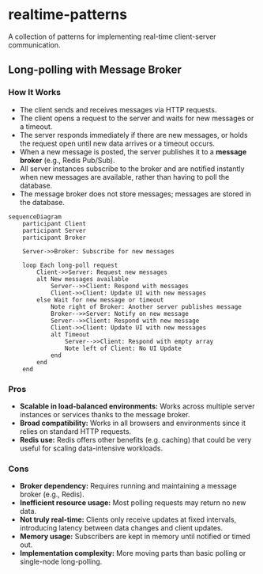 # realtime-patterns

A collection of patterns for implementing real-time client-server communication.

## Long-polling with Message Broker

### How It Works
- The client sends and receives messages via HTTP requests.
- The client opens a request to the server and waits for new messages or a timeout.
- The server responds immediately if there are new messages, or holds the request open until new data arrives or a timeout occurs.
- When a new message is posted, the server publishes it to a **message broker** (e.g., Redis Pub/Sub).
- All server instances subscribe to the broker and are notified instantly when new messages are available, rather than having to poll the database.
- The message broker does not store messages; messages are stored in the database.

```mermaid
sequenceDiagram
    participant Client
    participant Server
    participant Broker

    Server->>Broker: Subscribe for new messages

    loop Each long-poll request
        Client->>Server: Request new messages
        alt New messages available
            Server-->>Client: Respond with messages
            Client->>Client: Update UI with new messages
        else Wait for new message or timeout
            Note right of Broker: Another server publishes message
            Broker-->>Server: Notify on new message
            Server-->>Client: Respond with new message
            Client->>Client: Update UI with new messages
            alt Timeout
                Server-->>Client: Respond with empty array
                Note left of Client: No UI Update
            end
        end
    end
```

### Pros
- **Scalable in load-balanced environments:** Works across multiple server instances or services thanks to the message broker.
- **Broad compatibility:** Works in all browsers and environments since it relies on standard HTTP requests.
- **Redis use:** Redis offers other benefits (e.g. caching) that could be very useful for scaling data-intensive workloads.

### Cons
- **Broker dependency:** Requires running and maintaining a message broker (e.g., Redis).
- **Inefficient resource usage:** Most polling requests may return no new data.
- **Not truly real-time:** Clients only receive updates at fixed intervals, introducing latency between data changes and client updates.
- **Memory usage:** Subscribers are kept in memory until notified or timed out.
- **Implementation complexity:** More moving parts than basic polling or single-node long-polling.
